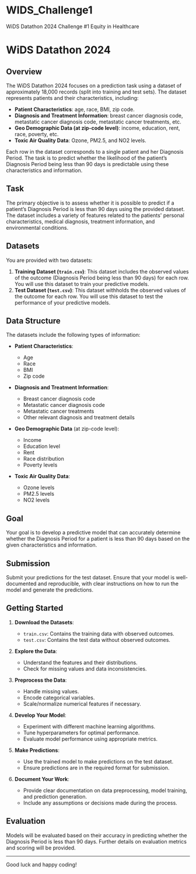 # WIDS_Challenge1
WiDS Datathon 2024 Challenge #1 Equity in Healthcare


# WiDS Datathon 2024

## Overview

The WiDS Datathon 2024 focuses on a prediction task using a dataset of approximately 18,000 records (split into training and test sets). The dataset represents patients and their characteristics, including:

- **Patient Characteristics**: age, race, BMI, zip code.
- **Diagnosis and Treatment Information**: breast cancer diagnosis code, metastatic cancer diagnosis code, metastatic cancer treatments, etc.
- **Geo Demographic Data (at zip-code level)**: income, education, rent, race, poverty, etc.
- **Toxic Air Quality Data**: Ozone, PM2.5, and NO2 levels.

Each row in the dataset corresponds to a single patient and her Diagnosis Period. The task is to predict whether the likelihood of the patient’s Diagnosis Period being less than 90 days is predictable using these characteristics and information.

## Task

The primary objective is to assess whether it is possible to predict if a patient’s Diagnosis Period is less than 90 days using the provided dataset. The dataset includes a variety of features related to the patients' personal characteristics, medical diagnosis, treatment information, and environmental conditions.

## Datasets

You are provided with two datasets:

1. **Training Dataset (`train.csv`)**: This dataset includes the observed values of the outcome (Diagnosis Period being less than 90 days) for each row. You will use this dataset to train your predictive models.
2. **Test Dataset (`test.csv`)**: This dataset withholds the observed values of the outcome for each row. You will use this dataset to test the performance of your predictive models.

## Data Structure

The datasets include the following types of information:

- **Patient Characteristics**:
  - Age
  - Race
  - BMI
  - Zip code

- **Diagnosis and Treatment Information**:
  - Breast cancer diagnosis code
  - Metastatic cancer diagnosis code
  - Metastatic cancer treatments
  - Other relevant diagnosis and treatment details

- **Geo Demographic Data** (at zip-code level):
  - Income
  - Education level
  - Rent
  - Race distribution
  - Poverty levels

- **Toxic Air Quality Data**:
  - Ozone levels
  - PM2.5 levels
  - NO2 levels

## Goal

Your goal is to develop a predictive model that can accurately determine whether the Diagnosis Period for a patient is less than 90 days based on the given characteristics and information.

## Submission

Submit your predictions for the test dataset. Ensure that your model is well-documented and reproducible, with clear instructions on how to run the model and generate the predictions.

## Getting Started

1. **Download the Datasets**:
   - `train.csv`: Contains the training data with observed outcomes.
   - `test.csv`: Contains the test data without observed outcomes.

2. **Explore the Data**:
   - Understand the features and their distributions.
   - Check for missing values and data inconsistencies.

3. **Preprocess the Data**:
   - Handle missing values.
   - Encode categorical variables.
   - Scale/normalize numerical features if necessary.

4. **Develop Your Model**:
   - Experiment with different machine learning algorithms.
   - Tune hyperparameters for optimal performance.
   - Evaluate model performance using appropriate metrics.

5. **Make Predictions**:
   - Use the trained model to make predictions on the test dataset.
   - Ensure predictions are in the required format for submission.

6. **Document Your Work**:
   - Provide clear documentation on data preprocessing, model training, and prediction generation.
   - Include any assumptions or decisions made during the process.

## Evaluation

Models will be evaluated based on their accuracy in predicting whether the Diagnosis Period is less than 90 days. Further details on evaluation metrics and scoring will be provided.


---

Good luck and happy coding!
